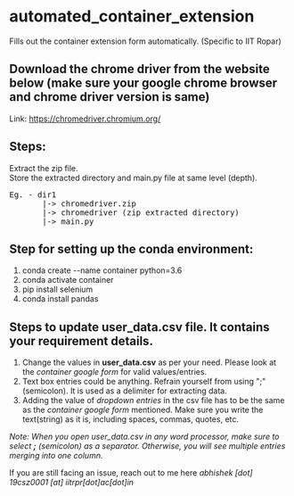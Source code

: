 # automated_container_extension
Fills out the container extension form automatically. (Specific to IIT Ropar)

## Download the chrome driver from the website below (make sure your google chrome browser and chrome driver version is same)
Link: https://chromedriver.chromium.org/

## Steps:
Extract the zip file.  
Store the extracted directory and main.py file at same level (depth).  
<pre>
Eg. - dir1  
       |-> chromedriver.zip  
       |-> chromedriver (zip extracted directory)  
       |-> main.py  
</pre>

## Step for setting up the conda environment:
1. conda create --name container python=3.6
2. conda activate container
3. pip install selenium
4. conda install pandas

## Steps to update user_data.csv file. It contains your requirement details.  
1. Change the values in **user_data.csv** as per your need. Please look at the *container google form* for valid values/entries.
2. Text box entries could be anything. Refrain yourself from using ";" (semicolon). It is used as a delimiter for extracting data.
3. Adding the value of *dropdown entries* in the csv file has to be the same as the *container google form* mentioned. Make sure you write the text(string) as it is, including spaces, commas, quotes, etc.  

*Note: When you open user_data.csv in any word processor, make sure to select **;** (semicolon) as a separator. Otherwise, you will see multiple entries merging into one column.*


If you are still facing an issue, reach out to me here *abhishek [dot] 19csz0001 [at] iitrpr[dot]ac[dot]in*
